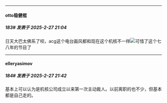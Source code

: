 ﻿
*****

####  otto稳健棍  
##### 183#       发表于 2025-2-27 21:04

日天大巴太佛系了呗，acg这个电台画风都和现在这个机核不一样<img src="https://static.saraba1st.com/image/smiley/face2017/212.png" referrerpolicy="no-referrer">可惜了这个七八年的节目了


*****

####  elleryasimov  
##### 184#       发表于 2025-2-27 21:42

基本上可以认为是机核公司成立以来第一次主动裁人。以前离职的也不少，但基本都是自己走的。

